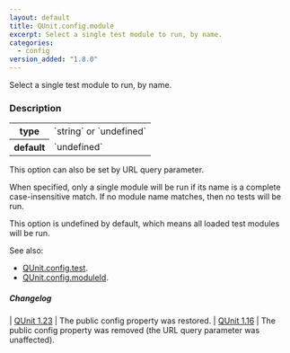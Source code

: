 ```yaml
---
layout: default
title: QUnit.config.module
excerpt: Select a single test module to run, by name.
categories:
  - config
version_added: "1.8.0"
---
```


Select a single test module to run, by name.

### Description

<table>
<tr>
  <th>type</th>
  <td markdown="span">`string` or `undefined`</td>
</tr>
<tr>
  <th>default</th>
  <td markdown="span">`undefined`</td>
</tr>
</table>

<p class="note" markdown="1">This option can also be set by URL query parameter.</p>

When specified, only a single module will be run if its name is a complete case-insensitive match. If no module name matches, then no tests will be run.

This option is undefined by default, which means all loaded test modules will be run.

See also:
* [QUnit.config.test](./test.md).
* [QUnit.config.moduleId](./moduleId.md).

##### Changelog

| [QUnit 1.23](https://github.com/qunitjs/qunit/releases/tag/1.23.0) | The public config property was restored.
| [QUnit 1.16](https://github.com/qunitjs/qunit/releases/tag/1.16.0) | The public config property was removed (the URL query parameter was unaffected).
